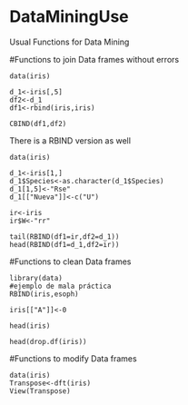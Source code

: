 # DataMiningUse
Usual Functions for Data Mining

#Functions to join Data frames without errors

```{r example}
data(iris)

d_1<-iris[,5]
df2<-d_1
df1<-rbind(iris,iris)

CBIND(df1,df2)
```
There is a RBIND version as well
```{r example}
data(iris)

d_1<-iris[1,]
d_1$Species<-as.character(d_1$Species)
d_1[1,5]<-"Rse"
d_1[["Nueva"]]<-c("U")

ir<-iris
ir$W<-"rr"

tail(RBIND(df1=ir,df2=d_1))
head(RBIND(df1=d_1,df2=ir))
```
#Functions to clean Data frames
```{r example}
library(data)
#ejemplo de mala práctica
RBIND(iris,esoph)

iris[["A"]]<-0

head(iris)

head(drop.df(iris))
```

#Functions to modify Data frames
```{r example}
data(iris)
Transpose<-dft(iris)
View(Transpose)
```
